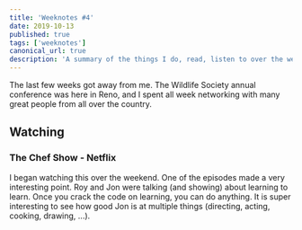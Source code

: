```yaml
---
title: 'Weeknotes #4'
date: 2019-10-13
published: true
tags: ['weeknotes']
canonical_url: true
description: 'A summary of the things I do, read, listen to over the week'
---
```


The last few weeks got away from me. The Wildlife Society annual conference was here in Reno, and I spent all week networking with many great people from all over the country. 

## Watching

### The Chef Show - Netflix

I began watching this over the weekend. One of the episodes made a very interesting point. Roy and Jon were talking (and showing) about learning to learn. Once you crack the code on learning, you can do anything. It is super interesting to see how good Jon is at multiple things (directing, acting, cooking, drawing, ...).

